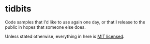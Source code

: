 # tidbits
Code samples that I'd like to use again one day, or that I release to the public in hopes that someone else does.

Unless stated otherwise, everything in here is [MIT licensed](https://opensource.org/licenses/MIT).
